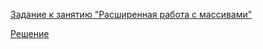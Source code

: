 [Задание к занятию "Расширенная работа с массивами"](https://github.com/Isbocha/bjs-2-homeworks/tree/main/3.arrays)

[Решение](https://github.com/Isbocha/bjs-2-homeworks/blob/main/3.arrays/task.js)